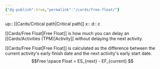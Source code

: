 ```yaml
---
{"dg-publish":true,"permalink":"/cards/free-float/"}
---
```


up:: [[Cards/Critical path\|Critical path]] 
x:: 
d:: c

[[Cards/Free Float\|Free Float]] is how much you can delay an [[Cards/Activities (TPM)\|Activity]] without delaying the next activity. 

[[Cards/Free Float\|Free Float]] is calculated as the difference between the current activity's early finish date and the next activity's early start date. 
$$Free \space Float = ES_{next} - EF_{current} $$
